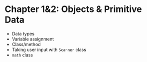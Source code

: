 # Chapter 1&2: Objects & Primitive Data

- Data types
- Variable assignment
- Class/method
- Taking user input with `Scanner` class
- `math` class

